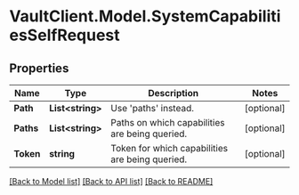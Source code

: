 # VaultClient.Model.SystemCapabilitiesSelfRequest

## Properties

Name | Type | Description | Notes
------------ | ------------- | ------------- | -------------
**Path** | **List&lt;string&gt;** | Use &#39;paths&#39; instead. | [optional] 
**Paths** | **List&lt;string&gt;** | Paths on which capabilities are being queried. | [optional] 
**Token** | **string** | Token for which capabilities are being queried. | [optional] 

[[Back to Model list]](../README.md#documentation-for-models) [[Back to API list]](../README.md#documentation-for-api-endpoints) [[Back to README]](../README.md)

